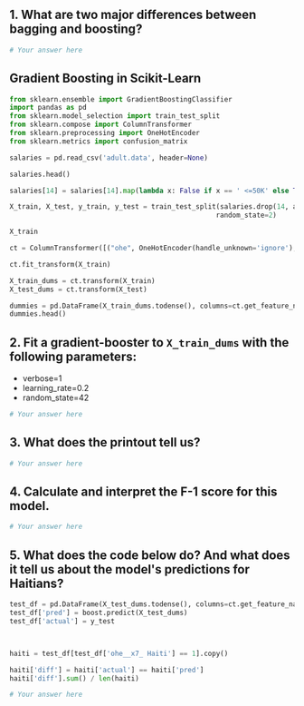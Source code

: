 ## 1. What are two major differences between bagging and boosting?


```python
# Your answer here


```

## Gradient Boosting in Scikit-Learn


```python
from sklearn.ensemble import GradientBoostingClassifier
import pandas as pd
from sklearn.model_selection import train_test_split
from sklearn.compose import ColumnTransformer
from sklearn.preprocessing import OneHotEncoder
from sklearn.metrics import confusion_matrix
```


```python
salaries = pd.read_csv('adult.data', header=None)
```


```python
salaries.head()
```


```python
salaries[14] = salaries[14].map(lambda x: False if x == ' <=50K' else True)
```


```python
X_train, X_test, y_train, y_test = train_test_split(salaries.drop(14, axis=1), salaries[14],
                                                   random_state=2)
```


```python
X_train
```


```python
ct = ColumnTransformer([("ohe", OneHotEncoder(handle_unknown='ignore'), [1, 3, 5, 6, 7, 8, 9, 13])])
```


```python
ct.fit_transform(X_train)
```


```python
X_train_dums = ct.transform(X_train)
X_test_dums = ct.transform(X_test)
```


```python
dummies = pd.DataFrame(X_train_dums.todense(), columns=ct.get_feature_names())
dummies.head()
```

## 2. Fit a gradient-booster to `X_train_dums` with the following parameters:
- verbose=1
- learning_rate=0.2
- random_state=42


```python
# Your answer here


```

## 3. What does the printout tell us?


```python
# Your answer here


```

## 4. Calculate and interpret the F-1 score for this model.


```python
# Your answer here


```

## 5. What does the code below do? And what does it tell us about the model's predictions for Haitians?


```python
test_df = pd.DataFrame(X_test_dums.todense(), columns=ct.get_feature_names(), index=X_test.index)
test_df['pred'] = boost.predict(X_test_dums)
test_df['actual'] = y_test



haiti = test_df[test_df['ohe__x7_ Haiti'] == 1].copy()

haiti['diff'] = haiti['actual'] == haiti['pred']
haiti['diff'].sum() / len(haiti)
```


```python
# Your answer here


```
